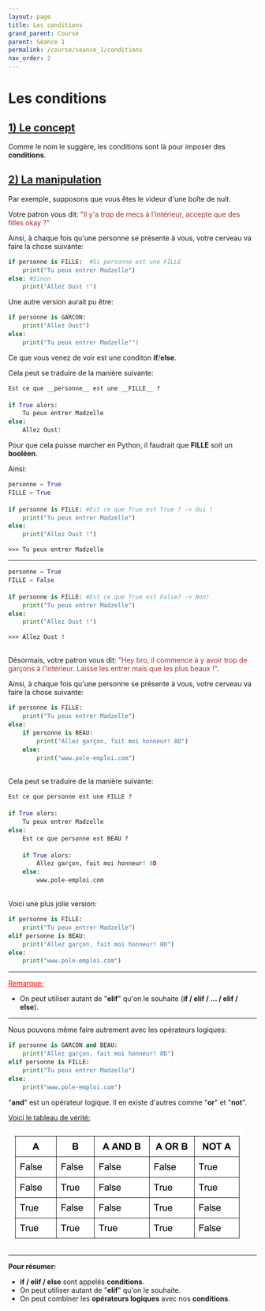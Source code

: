 ```yaml
---
layout: page
title: Les conditions
grand_parent: Course
parent: Séance 1
permalink: /course/seance_1/conditions
nav_order: 2
---
```


<link rel="icon" href="/img/logo.png">

# **Les conditions**

## <u> 1) Le concept </u>

Comme le nom le suggère, les conditions sont là pour imposer des __conditions__.

## <u> 2) La manipulation </u>

Par exemple, supposons que vous êtes le videur d'une boîte de nuit. 

Votre patron vous dit: <font color='brown'> "Il y'a trop de mecs à l'intérieur, accepte que des filles okay ?"</font>

Ainsi, à chaque fois qu'une personne se présente à vous, votre cerveau va faire la chose suivante:

```python
if personne is FILLE:  #Si personne est une FILLE
    print("Tu peux entrer Madzelle") 
else: #Sinon
    print("Allez Oust !")
```

Une autre version aurait pu être:

```python
if personne is GARCON: 
    print("Allez Oust")
else:
    print("Tu peux entrer Madzelle"")
```

Ce que vous venez de voir est une conditon __if__/__else__. 

Cela peut se traduire de la manière suivante:

```python
Est ce que __personne__ est une __FILLE__ ?

if True alors:
    Tu peux entrer Madzelle  
else:
    Allez Oust!
```

Pour que cela puisse marcher en Python, il faudrait que __FILLE__ soit un __booléen__.

Ainsi:


```python
personne = True
FILLE = True

if personne is FILLE: #Est ce que True est True ? -> Oui !
    print("Tu peux entrer Madzelle")
else:
    print("Allez Oust !")
```

    >>> Tu peux entrer Madzelle


---
```python
personne = True
FILLE = False

if personne is FILLE: #Est ce que True est False? -> Non!
    print("Tu peux entrer Madzelle")
else:
    print("Allez Oust !")
```

    >>> Allez Oust !

<br>
Désormais, votre patron vous dit: <font color = 'brown'> "Hey bro, il commence à y avoir trop de garçons à l'intérieur. Laisse les entrer mais que les plus beaux !"</font>.

Ainsi, à chaque fois qu'une personne se présente à vous, votre cerveau va faire la chose suivante:

```python
if personne is FILLE:
    print("Tu peux entrer Madzelle")
else:
    if personne is BEAU:
        print("Allez garçon, fait moi honneur! 8D")
    else:
        print("www.pole-emploi.com")
```
<br>
Cela peut se traduire de la manière suivante:

```python
Est ce que personne est une FILLE ?

if True alors:
    Tu peux entrer Madzelle  
else:
    Est ce que personne est BEAU ?

    if True alors:
        Allez garçon, fait moi honneur! 8D
    else:
        www.pole-emploi.com
```
<br>
Voici une plus jolie version:

```python
if personne is FILLE:
    print("Tu peux entrer Madzelle")
elif personne is BEAU:
    print("Allez garçon, fait moi honneur! 8D")
else:
    print("www.pole-emploi.com")
```

---
<font color = 'red'> <u> Remarque: </u> </font>
- On peut utiliser autant de "__elif__" qu'on le souhaite (__if / elif / ... / elif / else__).

---

Nous pouvons même faire autrement avec les opérateurs logiques:

```python
if personne is GARCON and BEAU:
    print("Allez garçon, fait moi honneur! 8D")
elif personne is FILLE:
    print("Tu peux entrer Madzelle")
else:
    print("www.pole-emploi.com")
```


"__and__" est un opérateur logique. Il en existe d'autres comme "__or__" et "__not__". 

<u> Voici le tableau de vérité: </u>

![Tableau de vérité](/img/course_image/nb_2/course2_1.png)

---

__Pour résumer:__

- __if / elif / else__ sont appelés __conditions__. 
- On peut utiliser autant de "__elif__" qu'on le souhaite.
- On peut combiner les __opérateurs logiques__ avec nos __conditions__.
